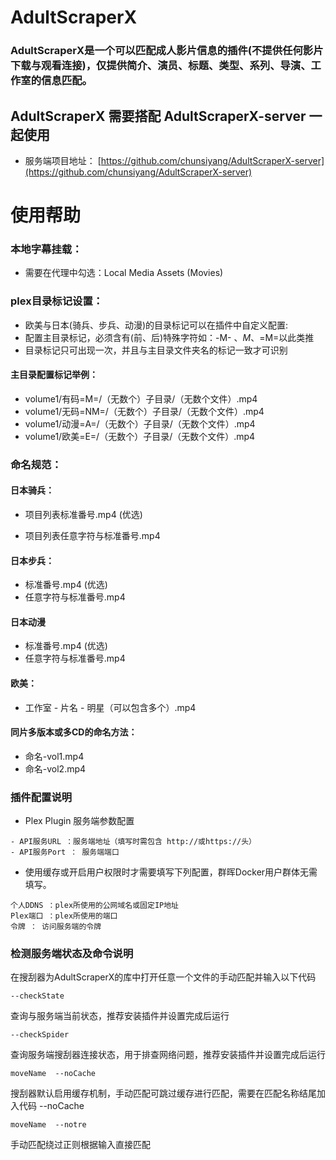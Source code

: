 # AdultScraperX 
### AdultScraperX是一个可以匹配成人影片信息的插件(不提供任何影片下载与观看连接)，仅提供简介、演员、标题、类型、系列、导演、工作室的信息匹配。
## AdultScraperX 需要搭配 AdultScraperX-server 一起使用
- 服务端项目地址：
[https://github.com/chunsiyang/AdultScraperX-server](https://github.com/chunsiyang/AdultScraperX-server)

# 使用帮助
### 本地字幕挂载：
- 需要在代理中勾选：Local Media Assets (Movies)

### plex目录标记设置：
- 欧美与日本(骑兵、步兵、动漫)的目录标记可以在插件中自定义配置:
- 配置主目录标记，必须含有(前、后)特殊字符如：-M- 、*M*、=M=以此类推
- 目录标记只可出现一次，并且与主目录文件夹名的标记一致才可识别

#### 主目录配置标记举例：
- volume1/有码=M=/（无数个）子目录/（无数个文件）.mp4
- volume1/无码=NM=/（无数个）子目录/（无数个文件）.mp4
- volume1/动漫=A=/（无数个）子目录/（无数个文件）.mp4
- volume1/欧美=E=/（无数个）子目录/（无数个文件）.mp4

### 命名规范：

#### 日本骑兵：

- 项目列表标准番号.mp4  (优选)

- 项目列表任意字符与标准番号.mp4 

#### 日本步兵：

- 标准番号.mp4  (优选)
- 任意字符与标准番号.mp4  

#### 日本动漫
- 标准番号.mp4  (优选)
- 任意字符与标准番号.mp4 

#### 欧美：
- 工作室 - 片名 - 明星（可以包含多个）.mp4 

#### 同片多版本或多CD的命名方法：
- 命名-vol1.mp4
- 命名-vol2.mp4


### 插件配置说明
- Plex Plugin 服务端参数配置
```
- API服务URL ：服务端地址（填写时需包含 http://或https://头）
- API服务Port ： 服务端端口
```
- 使用缓存或开启用户权限时才需要填写下列配置，群晖Docker用户群体无需填写。
```
个人DDNS ：plex所使用的公网域名或固定IP地址
Plex端口 ：plex所使用的端口
令牌 ： 访问服务端的令牌
```

### 检测服务端状态及命令说明
在搜刮器为AdultScraperX的库中打开任意一个文件的手动匹配并输入以下代码
```
--checkState
```
查询与服务端当前状态，推荐安装插件并设置完成后运行
```
--checkSpider
```
查询服务端搜刮器连接状态，用于排查网络问题，推荐安装插件并设置完成后运行
```
moveName  --noCache
```
搜刮器默认启用缓存机制，手动匹配可跳过缓存进行匹配，需要在匹配名称结尾加入代码 --noCache 
```
moveName  --notre
```
手动匹配绕过正则根据输入直接匹配


